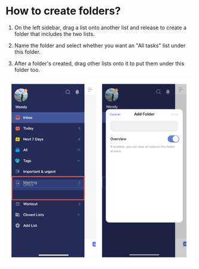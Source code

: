 # How to create folders?

1. On the left sidebar, drag a list onto another list and release to create a folder that includes the two lists. 

3. Name the folder and select whether you want an "All tasks" list under this folder.

4. After a folder's created, drag other lists onto it to put them under this folder too.

![ioscreatefolder](../../images/ticktick-ios-app/List/createfolder.png)

